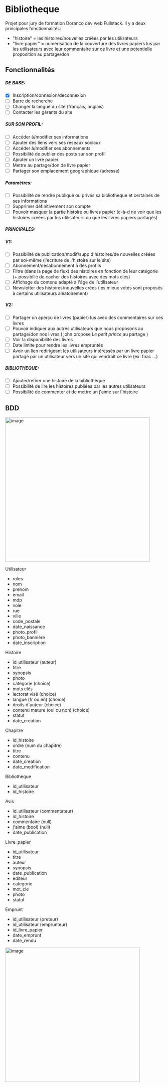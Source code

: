 # Bibliotheque
Projet pour jury de formation Doranco dev web Fullstack.
Il y a deux principales fonctionnalités: 
- "histoire" = les histoires/nouvelles créées par les utilisateurs 
- "livre papier" = numérisation de la couverture des livres papiers lus par les utilisateurs avec leur commentaire sur ce livre et une potentielle proposition au partage/don


## Fonctionnalités

##### DE BASE:
- [x] Inscription/connexion/deconnexion
- [ ] Barre de recherche
- [ ] Changer la langue du site (français, anglais)
- [ ] Contacter les gérants du site

##### SUR SON PROFIL:
- [ ] Accéder à/modifier ses informations
- [ ] Ajouter des liens vers ses réseaux sociaux
- [ ] Accéder à/modifier ses abonnements
- [ ] Possibilité de publier des posts sur son profil
- [ ] Ajouter un livre papier 
- [ ] Mettre au partage/don de livre papier
- [ ] Partager son emplacement géographique (adresse)
##### Paramètres:
- [ ] Possibilité de rendre publique ou privés sa bibliothèque et certaines de ses informations
- [ ] Supprimer définitivement son compte
- [ ] Pouvoir masquer la partie histoire ou livres papier (c-à-d ne voir que les histoires créées par les utilisateurs ou que les livres papiers partagés) 

##### PRINCIPALES:
##### V1:
- [ ] Possibilité de publication/modif/supp d'histoires/de nouvelles créées par soi-même (l'ecriture de l'histoire sur le site)
- [ ] Abonnement/désabonnement à des profils
- [ ] Filtre (dans la page de flux) des histoires en fonction de leur catégorie (+ possibilié de cacher des histoires avec des mots clés)
- [ ] Affichage du contenu adapté à l'âge de l'utilisateur
- [ ] Newsletter des histoires/nouvelles crées (les mieux votés sont proposés à certains utilisateurs aléatoirement) 

##### V2:
- [ ] Partager un aperçu de livres (papier) lus avec des commentaires sur ces livres
- [ ] Pouvoir indiquer aux autres utilisateurs que nous proposons au partage/don nos livres ( john propose *Le petit prince* au partage )
- [ ] Voir la disponibilité des livres
- [ ] Date limite pour rendre les livres empruntés
- [ ] Avoir un lien redirigeant les utilisateurs intéressés par un livre papier partagé par un utilisateur vers un site qui vendrait ce livre (ex: fnac ...) 

##### BIBLIOTHEQUE:
- [ ] Ajouter/retirer une histoire de la bibliothèque
- [ ] Possibilité de lire les histoires publiées par les autres utilisateurs 
- [ ] Possibilité de commenter et de mettre un j'aime sur l'histoire 

<!--
## Pages

- [x] Inscription/connexion
- [ ] Accueil
- [ ] Son Profil
- [ ] (Consulter le) Profil d'un utilisateur
- [ ] Page de flux d'histoires d'autres utilisateurs (triés par date de création décroissante**)
- [ ] Page de flux de livres papier
- [ ] Aperçu d'une histoire (photo, synopsis, mots clés, ...)

- [ ] Créer la couverture de l'histoire (photo, titre, synopsis, catégories, mots clés, lectorat visé, langue (fr ou en), droits d'auteur, contenu choquant ou non)
- [ ] Ecrire l'histoire (nom du chapitre puis textarea, bouton d'enregistrement/suppression

- [ ] Créer la description d'un livre papier

- [ ] Gérer mes histoires
- [ ] Gérer mes livres papiers proposés au partage / et non proposé au partage (pages diff)

(footer)
- [ ] Mentions légales : Politique de confidentialité, conditions générales d'utilisation, directives relatives au contenu, rgpd
- [ ] A propos
- [ ] Equipe
- [ ] Gestion des préférences concernant les cookies

** plus tard trier en fonction des goûts de l'utilisateur 
-->

## BDD

<img width="461" alt="image" src="https://user-images.githubusercontent.com/100844563/199120183-0b0e84e0-51e0-492b-badf-dcba3a138182.png">


Utilisateur
- roles
- nom
- prenom
- email
- mdp
- voie
- rue 
- ville
- code_postale
- date_naissance
- photo_profil
- photo_bannière
- date_inscription

Histoire
- id_utilisateur (auteur)
- titre
- synopsis
- photo
- catégorie (choice)
- mots clés
- lectorat visé (choice)
- langue (fr ou en) (choice)
- droits d'auteur (choice)
- contenu mature (oui ou non) (choice)
- statut
- date_creation

Chapitre
- id_histoire
- ordre (num du chapitre)
- titre
- contenu
- date_creation
- date_modification

Bibliothèque
- id_utilisateur 
- id_histoire

Avis
- id_utilisateur (commentateur)
- id_histoire
- commentaire (null)
- j'aime (bool) (null)
- date_publication

Livre_papier
- id_utilisateur
- titre
- auteur
- synopsis
- date_publication
- editeur
- categorie
- mot_cle
- photo 
- statut

Emprunt
- id_utilisateur (preteur)
- id_utilisateur (emprunteur)
- id_livre_papier
- date_emprunt
- date_rendu

<img width="429" alt="image" src="https://user-images.githubusercontent.com/100844563/199812045-5c571f8a-a271-4c07-8b98-92a8c953dd5a.png">


